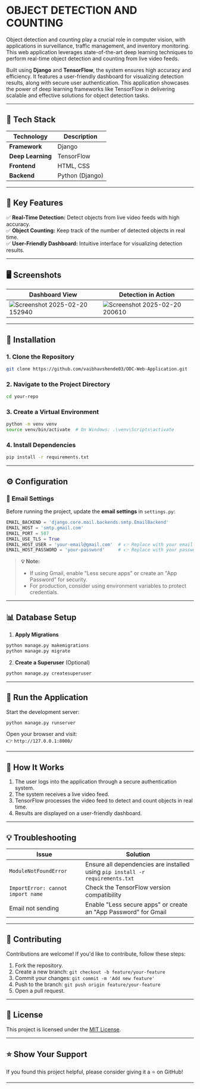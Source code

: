 
# **OBJECT DETECTION AND COUNTING**  

Object detection and counting play a crucial role in computer vision, with applications in surveillance, traffic management, and inventory monitoring. This web application leverages state-of-the-art deep learning techniques to perform real-time object detection and counting from live video feeds.  

Built using **Django** and **TensorFlow**, the system ensures high accuracy and efficiency. It features a user-friendly dashboard for visualizing detection results, along with secure user authentication. This application showcases the power of deep learning frameworks like TensorFlow in delivering scalable and effective solutions for object detection tasks.  

---

## 🚀 **Tech Stack**  
| Technology | Description |
|-----------|-------------|
| **Framework** | Django |
| **Deep Learning** | TensorFlow |
| **Frontend** | HTML, CSS |
| **Backend** | Python (Django) |

---

## 🌟 **Key Features**  
✅ **Real-Time Detection:** Detect objects from live video feeds with high accuracy.  
✅ **Object Counting:** Keep track of the number of detected objects in real time.  
✅ **User-Friendly Dashboard:** Intuitive interface for visualizing detection results.   

---

## 🖥️ **Screenshots**  

| Dashboard View | Detection in Action |  
|---------------|---------------------|  
| ![Screenshot 2025-02-20 152940](https://github.com/user-attachments/assets/6e37355d-fb2d-41cd-9ec8-779a86e5ebd5) | ![Screenshot 2025-02-20 200610](https://github.com/user-attachments/assets/a7fac35f-d9e0-4168-adc4-608610bb4c3b) |  

---

## 🔧 **Installation**  

### 1. **Clone the Repository**  
```bash
git clone https://github.com/vaibhavshende03/ODC-Web-Application.git
```

### 2. **Navigate to the Project Directory**  
```bash
cd your-repo
```

### 3. **Create a Virtual Environment**  
```bash
python -m venv venv
source venv/bin/activate  # On Windows: .\venv\Scripts\activate
```

### 4. **Install Dependencies**  
```bash
pip install -r requirements.txt
```

---

## ⚙️ **Configuration**  

### 🔑 **Email Settings**  
Before running the project, update the **email settings** in `settings.py`:

```python
EMAIL_BACKEND = 'django.core.mail.backends.smtp.EmailBackend'
EMAIL_HOST = 'smtp.gmail.com'
EMAIL_PORT = 587
EMAIL_USE_TLS = True
EMAIL_HOST_USER = 'your-email@gmail.com'  # 👉 Replace with your email  
EMAIL_HOST_PASSWORD = 'your-password'     # 👉 Replace with your password  
```

> **💡 Note:**  
> - If using Gmail, enable "Less secure apps" or create an "App Password" for security.  
> - For production, consider using environment variables to protect credentials.  

---

## 📊 **Database Setup**  

1. **Apply Migrations**  
```bash
python manage.py makemigrations  
python manage.py migrate  
```

2. **Create a Superuser** (Optional)  
```bash
python manage.py createsuperuser
```

---

## 🚀 **Run the Application**  
Start the development server:  
```bash
python manage.py runserver
```

Open your browser and visit:  
👉 `http://127.0.0.1:8000/`

---

## 🧠 **How It Works**  
1. The user logs into the application through a secure authentication system.  
2. The system receives a live video feed.  
3. TensorFlow processes the video feed to detect and count objects in real time.  
4. Results are displayed on a user-friendly dashboard.  

---

## 💡 **Troubleshooting**  
| Issue | Solution |
|-------|----------|
| `ModuleNotFoundError` | Ensure all dependencies are installed using `pip install -r requirements.txt` |
| `ImportError: cannot import name` | Check the TensorFlow version compatibility |
| Email not sending | Enable "Less secure apps" or create an "App Password" for Gmail |

---

## 🤝 **Contributing**  
Contributions are welcome! If you'd like to contribute, follow these steps:  
1. Fork the repository.  
2. Create a new branch: `git checkout -b feature/your-feature`  
3. Commit your changes: `git commit -m 'Add new feature'`  
4. Push to the branch: `git push origin feature/your-feature`  
5. Open a pull request.  

---

## 📄 **License**  
This project is licensed under the [MIT License](LICENSE).  

---

## ⭐ **Show Your Support**  
If you found this project helpful, please consider giving it a ⭐ on GitHub!  

---

